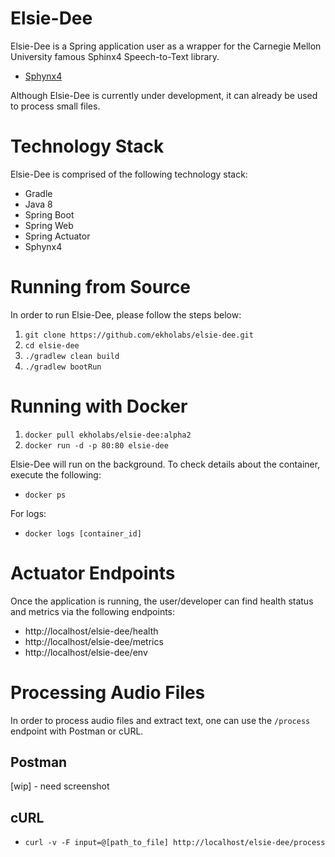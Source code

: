 # Elsie-Dee

Elsie-Dee is a Spring application user as a wrapper for the Carnegie Mellon University famous Sphinx4 Speech-to-Text library.

* [Sphynx4](https://github.com/cmusphinx/sphinx4)

Although Elsie-Dee is currently under development, it can already be used to process small files.

# Technology Stack

Elsie-Dee is comprised of the following technology stack:

* Gradle
* Java 8
* Spring Boot
* Spring Web
* Spring Actuator
* Sphynx4

# Running from Source

In order to run Elsie-Dee, please follow the steps below:

1. ```git clone https://github.com/ekholabs/elsie-dee.git```
2. ```cd elsie-dee```
3. ```./gradlew clean build```
4. ```./gradlew bootRun```

# Running with Docker

1. ```docker pull ekholabs/elsie-dee:alpha2```
2. ```docker run -d -p 80:80 elsie-dee```

Elsie-Dee will run on the background. To check details about the container, execute the following:

* ```docker ps```

For logs:

* ```docker logs [container_id]```

# Actuator Endpoints

Once the application is running, the user/developer can find health status and metrics via the following endpoints:

* http://localhost/elsie-dee/health
* http://localhost/elsie-dee/metrics
* http://localhost/elsie-dee/env

# Processing Audio Files

In order to process audio files and extract text, one can use the ```/process``` endpoint with Postman or cURL.

## Postman

[wip] - need screenshot

## cURL

* ```curl -v -F input=@[path_to_file] http://localhost/elsie-dee/process```
